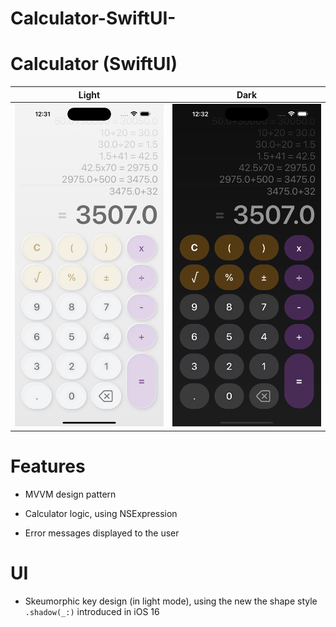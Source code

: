 # Calculator-SwiftUI-

# Calculator (SwiftUI)

| Light                                                                                                    | Dark                                                                                                     |
| -------------------------------------------------------------------------------------------------------- | -------------------------------------------------------------------------------------------------------- |
| <img src="https://github.com/TBugden/Calculator-SwiftUI-/blob/main/screenshotLightMode.png" width="250"> | <img src="https://github.com/TBugden/Calculator-SwiftUI-/blob/main/screenShotDarkMode.png"  width="250"> |

# Features

- MVVM design pattern

- Calculator logic, using NSExpression

- Error messages displayed to the user

# UI

- Skeumorphic key design (in light mode), using the new the shape style ```.shadow(_:)``` introduced in iOS 16
